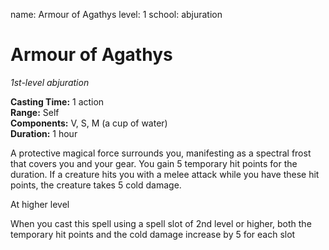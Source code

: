name: Armour of Agathys
level: 1
school: abjuration

# Armour of Agathys 
_1st-level abjuration_

**Casting Time:** 1 action  
**Range:** Self  
**Components:** V, S, M (a cup of water)  
**Duration:** 1 hour  

A protective magical force surrounds you, manifesting as a spectral frost that covers you and your gear. 
You gain 5 temporary hit points for the duration. If a creature hits you with a melee attack while you have these hit points, the creature takes 5 cold damage. 

At higher level

When you cast this spell using a spell slot of 2nd level or higher, both the temporary hit points and the cold damage increase by 5 for each slot